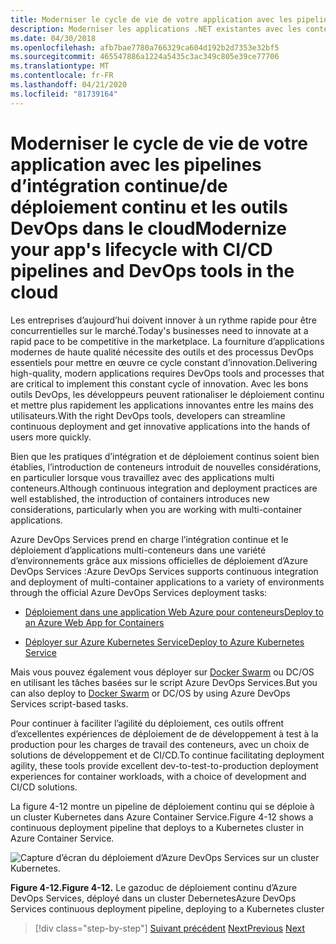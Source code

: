 ```yaml
---
title: Moderniser le cycle de vie de votre application avec les pipelines d’intégration continue/de déploiement continu et les outils DevOps dans le cloud
description: Moderniser les applications .NET existantes avec les conteneurs Azure Cloud et Windows (fr) Modernisez le cycle de vie de votre application avec les pipelines CI/CD et les outils DevOps dans le cloud
ms.date: 04/30/2018
ms.openlocfilehash: afb7bae7780a766329ca604d192b2d7353e32bf5
ms.sourcegitcommit: 465547886a1224a5435c3ac349c805e39ce77706
ms.translationtype: MT
ms.contentlocale: fr-FR
ms.lasthandoff: 04/21/2020
ms.locfileid: "81739164"
---
```

# <a name="modernize-your-apps-lifecycle-with-cicd-pipelines-and-devops-tools-in-the-cloud"></a><span data-ttu-id="1400e-103">Moderniser le cycle de vie de votre application avec les pipelines d’intégration continue/de déploiement continu et les outils DevOps dans le cloud</span><span class="sxs-lookup"><span data-stu-id="1400e-103">Modernize your app's lifecycle with CI/CD pipelines and DevOps tools in the cloud</span></span>

<span data-ttu-id="1400e-104">Les entreprises d’aujourd’hui doivent innover à un rythme rapide pour être concurrentielles sur le marché.</span><span class="sxs-lookup"><span data-stu-id="1400e-104">Today's businesses need to innovate at a rapid pace to be competitive in the marketplace.</span></span> <span data-ttu-id="1400e-105">La fourniture d’applications modernes de haute qualité nécessite des outils et des processus DevOps essentiels pour mettre en œuvre ce cycle constant d’innovation.</span><span class="sxs-lookup"><span data-stu-id="1400e-105">Delivering high-quality, modern applications requires DevOps tools and processes that are critical to implement this constant cycle of innovation.</span></span> <span data-ttu-id="1400e-106">Avec les bons outils DevOps, les développeurs peuvent rationaliser le déploiement continu et mettre plus rapidement les applications innovantes entre les mains des utilisateurs.</span><span class="sxs-lookup"><span data-stu-id="1400e-106">With the right DevOps tools, developers can streamline continuous deployment and get innovative applications into the hands of users more quickly.</span></span>

<span data-ttu-id="1400e-107">Bien que les pratiques d’intégration et de déploiement continus soient bien établies, l’introduction de conteneurs introduit de nouvelles considérations, en particulier lorsque vous travaillez avec des applications multi conteneurs.</span><span class="sxs-lookup"><span data-stu-id="1400e-107">Although continuous integration and deployment practices are well established, the introduction of containers introduces new considerations, particularly when you are working with multi-container applications.</span></span>

<span data-ttu-id="1400e-108">Azure DevOps Services prend en charge l’intégration continue et le déploiement d’applications multi-conteneurs dans une variété d’environnements grâce aux missions officielles de déploiement d’Azure DevOps Services :</span><span class="sxs-lookup"><span data-stu-id="1400e-108">Azure DevOps Services supports continuous integration and deployment of multi-container applications to a variety of environments through the official Azure DevOps Services deployment tasks:</span></span>

- [<span data-ttu-id="1400e-109">Déploiement dans une application Web Azure pour conteneurs</span><span class="sxs-lookup"><span data-stu-id="1400e-109">Deploy to an Azure Web App for Containers</span></span>](https://docs.microsoft.com/azure/devops/pipelines/apps/cd/deploy-docker-webapp?tabs=dotnet-core)

- [<span data-ttu-id="1400e-110">Déployer sur Azure Kubernetes Service</span><span class="sxs-lookup"><span data-stu-id="1400e-110">Deploy to Azure Kubernetes Service</span></span>](https://docs.microsoft.com/azure/devops/pipelines/apps/cd/deploy-aks?tabs=dotnet-core)

<span data-ttu-id="1400e-111">Mais vous pouvez également vous déployer sur [Docker Swarm](https://blog.jcorioland.io/archives/2016/11/29/full-ci-cd-pipeline-to-deploy-multi-containers-application-on-azure-container-service-docker-swarm-using-visual-studio-team-services.html) ou DC/OS en utilisant les tâches basées sur le script Azure DevOps Services.</span><span class="sxs-lookup"><span data-stu-id="1400e-111">But you can also deploy to [Docker Swarm](https://blog.jcorioland.io/archives/2016/11/29/full-ci-cd-pipeline-to-deploy-multi-containers-application-on-azure-container-service-docker-swarm-using-visual-studio-team-services.html) or DC/OS by using Azure DevOps Services script-based tasks.</span></span>

<span data-ttu-id="1400e-112">Pour continuer à faciliter l’agilité du déploiement, ces outils offrent d’excellentes expériences de déploiement de de développement à test à la production pour les charges de travail des conteneurs, avec un choix de solutions de développement et de CI/CD.</span><span class="sxs-lookup"><span data-stu-id="1400e-112">To continue facilitating deployment agility, these tools provide excellent dev-to-test-to-production deployment experiences for container workloads, with a choice of development and CI/CD solutions.</span></span>

<span data-ttu-id="1400e-113">La figure 4-12 montre un pipeline de déploiement continu qui se déploie à un cluster Kubernetes dans Azure Container Service.</span><span class="sxs-lookup"><span data-stu-id="1400e-113">Figure 4-12 shows a continuous deployment pipeline that deploys to a Kubernetes cluster in Azure Container Service.</span></span>

![Capture d’écran du déploiement d’Azure DevOps Services sur un cluster Kubernetes.](./media/life-cycle-ci-cd-pipelines-devops-tools/deploy-mvc-app-container-kubernetes.png)

<span data-ttu-id="1400e-115">**Figure 4-12.**</span><span class="sxs-lookup"><span data-stu-id="1400e-115">**Figure 4-12.**</span></span> <span data-ttu-id="1400e-116">Le gazoduc de déploiement continu d’Azure DevOps Services, déployé dans un cluster Debernetes</span><span class="sxs-lookup"><span data-stu-id="1400e-116">Azure DevOps Services continuous deployment pipeline, deploying to a Kubernetes cluster</span></span>

>[!div class="step-by-step"]
><span data-ttu-id="1400e-117">[Suivant précédent](modernize-your-apps-with-monitoring-and-telemetry.md)
>[Next](migrate-to-hybrid-cloud-scenarios.md)</span><span class="sxs-lookup"><span data-stu-id="1400e-117">[Previous](modernize-your-apps-with-monitoring-and-telemetry.md)
[Next](migrate-to-hybrid-cloud-scenarios.md)</span></span>
